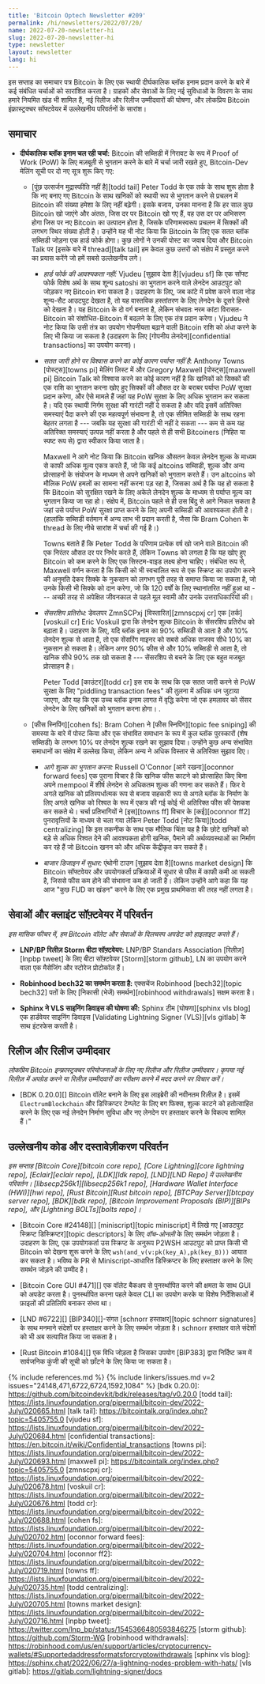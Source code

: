 ```yaml
---
title: 'Bitcoin Optech Newsletter #209'
permalink: /hi/newsletters/2022/07/20/
name: 2022-07-20-newsletter-hi
slug: 2022-07-20-newsletter-hi
type: newsletter
layout: newsletter
lang: hi
---
```

इस सप्ताह का समाचार पत्र Bitcoin के लिए एक स्थायी दीर्घकालिक ब्लॉक इनाम प्रदान करने के बारे में कई
संबंधित चर्चाओं को सारांशित करता है। ग्राहकों और सेवाओं के लिए नई सुविधाओं के विवरण के साथ
हमारे नियमित खंड भी शामिल हैं, नई रिलीज और रिलीज उम्मीदवारों की घोषणा, और लोकप्रिय Bitcoin इंफ्रास्ट्रक्चर
सॉफ्टवेयर में उल्लेखनीय परिवर्तनों के सारांश।

## समाचार

- **<!--long-term-block-reward-ongoing-discussion-->दीर्घकालिक ब्लॉक इनाम चल रही चर्चा:**
  Bitcoin की सब्सिडी में गिरावट के रूप में Proof of Work (PoW) के लिए मज़बूती से भुगतान
  करने के बारे में चर्चा जारी रखते हुए, Bitcoin-Dev मेलिंग सूची पर दो नए सूत्र शुरू किए गए:

  - [<!--tail-emission-is-not-inflationary-->पूंछ उत्सर्जन मुद्रास्फीति नहीं है][todd tail] Peter Todd
    के एक तर्क के साथ शुरू होता है कि नए बनाए गए Bitcoin के साथ खनिकों
    को स्थायी रूप से भुगतान करने से प्रचलन में Bitcoin की संख्या हमेशा के लिए नहीं बढ़ेगी। इसके बजाय,
    उनका मानना ​​​​है कि हर साल कुछ Bitcoin खो जाएंगे और अंततः, जिस दर पर Bitcoin खो गए हैं, वह उस दर
    पर अभिसरण होगा जिस पर नए Bitcoin का उत्पादन होता है, जिसके परिणामस्वरूप प्रचलन में
    सिक्कों की लगभग स्थिर संख्या होती है। उन्होंने यह भी नोट किया कि Bitcoin के लिए एक सतत ब्लॉक सब्सिडी
    जोड़ना एक हार्ड फोर्क होगा। कुछ लोगों ने उनकी पोस्ट का जवाब दिया और Bitcoin Talk पर
    [इसके बारे में thread][talk tail] हम केवल कुछ उत्तरों को संक्षेप में प्रस्तुत करने का प्रयास करेंगे जो हमें सबसे उल्लेखनीय लगे।

    - *<!--hard-fork-not-required-->हार्ड फोर्क की आवश्यकता नहीं:* Vjudeu [सुझाव देता है][vjudeu sf]
      कि एक सॉफ्ट फोर्क विशेष अर्थ के साथ शून्य satoshi का भुगतान करने वाले लेनदेन आउटपुट को जोड़कर नए
      Bitcoin बना सकता है। उदाहरण के लिए, जब कांटे में प्रवेश करने वाला नोड शून्य-सैट आउटपुट देखता है, तो यह
      वास्तविक हस्तांतरण के लिए लेनदेन के दूसरे हिस्से को देखता है। यह Bitcoin के दो वर्ग बनाता
      है, लेकिन संभवतः नरम कांटा विरासत-Bitcoin को संशोधित-Bitcoin में बदलने के लिए एक तंत्र
      प्रदान करेगा। Vjudeu ने नोट किया कि उसी तंत्र का उपयोग गोपनीयता बढ़ाने वाली Bitcoin राशि को अंधा
      करने के लिए भी किया जा सकता है (उदाहरण के लिए [गोपनीय लेनदेन][confidential transactions] का उपयोग करना)।

    - *<!--no-reason-to-believe-perpetual-issuance-is-sufficient-->सतत जारी होने पर विश्वास करने का
      कोई कारण पर्याप्त नहीं है*: Anthony Towns [पोस्ट्स][towns pi] मेलिंग लिस्ट में और Gregory Maxwell [पोस्ट्स][maxwell pi] Bitcoin Talk को विश्वास करने का कोई कारण नहीं है कि खनिकों को
      सिक्कों की एक राशि का भुगतान करना खोए हुए सिक्कों की औसत दर के बराबर
      पर्याप्त PoW सुरक्षा प्रदान करेगा, और ऐसे मामले हैं जहां यह PoW सुरक्षा के लिए अधिक
      भुगतान कर सकता है। यदि एक स्थायी निर्गम सुरक्षा की गारंटी नहीं दे सकता है और
      यदि इसमें अतिरिक्त समस्याएं पैदा करने की एक महत्वपूर्ण संभावना है, तो एक
      सीमित सब्सिडी के साथ रहना बेहतर लगता है --- जबकि यह सुरक्षा की गारंटी भी नहीं
      दे सकता --- कम से कम यह अतिरिक्त समस्याएं उत्पन्न नहीं करता है और
      पहले से ही सभी Bitcoiners (निहित या स्पष्ट रूप से) द्वारा स्वीकार किया जाता है।

      Maxwell ने आगे नोट किया कि Bitcoin खनिक औसतन केवल लेनदेन शुल्क के माध्यम से काफी
      अधिक मूल्य एकत्र करते हैं, जो कि कई altcoins सब्सिडी, शुल्क और अन्य प्रोत्साहनों के
      संयोजन के माध्यम से अपने खनिकों को भुगतान करते हैं। उन altcoins को मौलिक PoW
      हमलों का सामना नहीं करना पड़ रहा है, जिसका अर्थ है कि यह हो सकता है कि Bitcoin
      को सुरक्षित रखने के लिए अकेले लेनदेन शुल्क के माध्यम से पर्याप्त मूल्य का
      भुगतान किया जा रहा हो। संक्षेप में, Bitcoin पहले से ही उस बिंदु से आगे निकल सकता
      है जहां उसे पर्याप्त PoW सुरक्षा प्राप्त करने के लिए अपनी सब्सिडी की आवश्यकता
      होती है। (हालांकि सब्सिडी वर्तमान में अन्य लाभ भी प्रदान करती है, जैसा कि Bram Cohen के
      thread के लिए नीचे सारांश में चर्चा की गई है।)

      Towns बताते हैं कि Peter Todd के परिणाम प्रत्येक वर्ष खो जाने वाले Bitcoin की एक निरंतर
      औसत दर पर निर्भर करते हैं, लेकिन Towns को लगता है कि यह खोए हुए Bitcoin
      को कम करने के लिए एक सिस्टम-वाइड लक्ष्य होना चाहिए। संबंधित रूप से, Maxwell
      वर्णन करता है कि किसी को भी स्वचालित रूप से एक स्क्रिप्ट का उपयोग करने की
      अनुमति देकर सिक्के के नुकसान को लगभग पूरी तरह से समाप्त किया जा
      सकता है, जो उनके किसी भी सिक्के को दान करेगा, जो कि 120 वर्षों के लिए स्थानांतरित
      नहीं हुआ था --- अच्छी तरह से अपेक्षित जीवनकाल से पहले मूल स्वामी और
      उनके उत्तराधिकारियों की।

    - *<!--censorship-resistance-->सेंसरशिप प्रतिरोध:* डेवलपर ZmnSCPxj [विस्तारित][zmnscpxj cr]
      एक [तर्क][voskuil cr] Eric Voskuil द्वारा कि लेनदेन शुल्क Bitcoin
      के सेंसरशिप प्रतिरोध को बढ़ाता है। उदाहरण के लिए, यदि ब्लॉक इनाम का 90% सब्सिडी से
      आता है और 10% लेनदेन शुल्क से आता है, तो एक सेंसरिंग माइनर को सबसे अधिक राजस्व
      सीधे 10% का नुकसान हो सकता है। लेकिन अगर 90% फीस से और 10% सब्सिडी से आता है, तो खनिक
      सीधे 90% तक खो सकता है --- सेंसरशिप से बचने के लिए एक बहुत मजबूत प्रोत्साहन है।

      Peter Todd [काउंटर][todd cr] इस राय के साथ कि एक सतत जारी करने से PoW सुरक्षा के
      लिए "piddling transaction fees" की तुलना में अधिक धन जुटाया जाएगा, और यह कि
      एक उच्च ब्लॉक इनाम लागत में वृद्धि करेगा जो एक हमलावर को सेंसर लेनदेन के लिए खनिकों को
      भुगतान करना होगा। .

  - [<!--fee-sniping-->फीस स्निपिंग][cohen fs]: Bram Cohen ने [फीस स्निपिंग][topic fee sniping]
    की समस्या के बारे में पोस्ट किया और एक संभावित समाधान के रूप में कुल ब्लॉक पुरस्कारों
    (शेष सब्सिडी) के लगभग 10% पर लेनदेन शुल्क रखने का सुझाव दिया। उन्होंने
    कुछ अन्य संभावित समाधानों का संक्षेप में उल्लेख किया, लेकिन अन्य ने अधिक विस्तार से
    अतिरिक्त सुझाव दिए।

    - *<!--paying-fees-forward-->आगे शुल्क का भुगतान करना:* Russell O'Connor [आगे रखना][oconnor forward fees]
      एक पुराना विचार है कि खनिक फीस काटने को प्रोत्साहित किए बिना अपने mempool में शीर्ष लेनदेन से अधिकतम शुल्क की
      गणना कर सकते हैं। फिर वे अगले खनिक को प्रतिस्पर्धात्मक रूप से बजाय सहकारी रूप से अगले ब्लॉक के
      निर्माण के लिए अगले खनिक को रिश्वत के रूप में एकत्र की गई कोई भी अतिरिक्त फीस
      की पेशकश कर सकते थे। चर्चा प्रतिभागियों ने [इस][towns ff] विचार के [कई][oconnor ff2] पुनरावृत्तियों के
      माध्यम से चला गया लेकिन Peter Todd [नोट किया][todd centralizing] कि इस तकनीक के साथ एक मौलिक चिंता यह है कि
      छोटे खनिकों को बड़े से अधिक रिश्वत देने की आवश्यकता होगी खनिक, पैमाने की
      अर्थव्यवस्थाओं का निर्माण कर रहे हैं जो Bitcoin खनन को और अधिक केंद्रीकृत कर सकते हैं।

    - *<!--improving-market-design-->बाजार डिजाइन में सुधार:* एंथोनी टाउन [सुझाव देता है][towns market design]
      कि Bitcoin सॉफ्टवेयर और उपयोगकर्ता प्रक्रियाओं में सुधार से फीस में काफी कमी आ सकती है, जिससे फीस कम होने
      की संभावना कम हो जाती है। लेकिन उन्होंने आगे कहा कि यह आज "कुछ FUD का खंडन" करने के
      लिए एक प्रमुख प्राथमिकता की तरह नहीं लगता है।

## सेवाओं और क्लाइंट सॉफ़्टवेयर में परिवर्तन

*इस मासिक फीचर में, हम Bitcoin वॉलेट और सेवाओं के दिलचस्प अपडेट को हाइलाइट करते हैं।*

- **LNP/BP रिलीज़ Storm बीटा सॉफ़्टवेयर:** LNP/BP Standars Association [रिलीज़][lnpbp tweet]
  के लिए बीटा सॉफ़्टवेयर [Storm][storm github], LN का उपयोग करने वाला एक मैसेजिंग और स्टोरेज प्रोटोकॉल हैं।

- **Robinhood bech32 का समर्थन करता है:** एक्सचेंज Robinhood [bech32][topic bech32] पतों के
  लिए [निकासी (भेजें) समर्थन][robinhood withdrawals] सक्षम करता है।

- **Sphinx ने VLS साइनिंग डिवाइस की घोषणा की:** Sphinx टीम [घोषणा][sphinx vls blog] एक हार्डवेयर साइनिंग
  डिवाइस [Validating Lightning Signer (VLS)][vls gitlab] के साथ इंटरफेस करती है।

## रिलीज और रिलीज उम्मीदवार

*लोकप्रिय Bitcoin इन्फ्रास्ट्रक्चर परियोजनाओं के लिए नए रिलीज और रिलीज उम्मीदवार। कृपया नई
रिलीज़ में अपग्रेड करने या रिलीज़ उम्मीदवारों का परीक्षण करने में मदद करने पर विचार करें।*

- [BDK 0.20.0][] Bitcoin वॉलेट बनाने के लिए इस लाइब्रेरी की नवीनतम रिलीज़ है। इसमें
  `ElectrumBlockchain` और डिस्क्रिप्टर टेम्प्लेट के लिए बग फिक्स, शुल्क
  काटने को हतोत्साहित करने के लिए एक नई लेनदेन निर्माण सुविधा और नए लेनदेन पर हस्ताक्षर
  करने के विकल्प शामिल हैं।"

## उल्लेखनीय कोड और दस्तावेज़ीकरण परिवर्तन

*इस सप्ताह [Bitcoin Core][bitcoin core repo], [Core Lightning][core lightning repo], [Eclair][eclair repo],
[LDK][ldk repo], [LND][LND Repo] में उल्लेखनीय परिवर्तन। [libsecp256k1][libsecp256k1 repo],
[Hardware Wallet Interface (HWI)][hwi repo], [Rust Bitcoin][Rust bitcoin repo],
[BTCPay Server][btcpay server repo], [BDK][bdk repo], [Bitcoin Improvement Proposals (BIP)][BIPs repo],
और [Lightning BOLTs][bolts repo]।*

- [Bitcoin Core #24148][] [miniscript][topic miniscript] में लिखे गए [आउटपुट स्क्रिप्ट डिस्क्रिप्टर][topic descriptors]
  के लिए *वॉच-ओनली* के लिए समर्थन जोड़ता है। उदाहरण के लिए, एक उपयोगकर्ता उस स्क्रिप्ट के अनुरूप P2WSH आउटपुट को प्राप्त किसी भी Bitcoin को देखना शुरू करने के लिए `wsh(and_v(v:pk(key_A),pk(key_B)))` आयात
  कर सकता है। भविष्य के PR से Miniscript-आधारित डिस्क्रिप्टर के लिए हस्ताक्षर करने के लिए समर्थन जोड़ने की उम्मीद है।

- [Bitcoin Core GUI #471][] एक वॉलेट बैकअप से पुनर्स्थापित करने की क्षमता के साथ GUI को अपडेट करता है। पुनर्स्थापित करना
  पहले केवल CLI का उपयोग करके या विशेष निर्देशिकाओं में फ़ाइलों की प्रतिलिपि बनाकर संभव था।

- [LND #6722][] [BIP340][]-संगत [schnorr हस्ताक्षर][topic schnorr signatures] के साथ मनमाने संदेशों पर हस्ताक्षर करने
  के लिए समर्थन जोड़ता है। schnorr हस्ताक्षर वाले संदेशों को भी अब सत्यापित किया जा सकता है।

- [Rust Bitcoin #1084][] एक विधि जोड़ता है जिसका उपयोग [BIP383] द्वारा निर्दिष्ट क्रम में सार्वजनिक कुंजी की सूची
  को छाँटने के लिए किया जा सकता है।

{% include references.md %}
{% include linkers/issues.md v=2 issues="24148,471,6722,6724,1592,1084" %}
[bdk 0.20.0]: https://github.com/bitcoindevkit/bdk/releases/tag/v0.20.0
[todd tail]: https://lists.linuxfoundation.org/pipermail/bitcoin-dev/2022-July/020665.html
[talk tail]: https://bitcointalk.org/index.php?topic=5405755.0
[vjudeu sf]: https://lists.linuxfoundation.org/pipermail/bitcoin-dev/2022-July/020684.html
[confidential transactions]: https://en.bitcoin.it/wiki/Confidential_transactions
[towns pi]: https://lists.linuxfoundation.org/pipermail/bitcoin-dev/2022-July/020693.html
[maxwell pi]: https://bitcointalk.org/index.php?topic=5405755.0
[zmnscpxj cr]: https://lists.linuxfoundation.org/pipermail/bitcoin-dev/2022-July/020678.html
[voskuil cr]: https://lists.linuxfoundation.org/pipermail/bitcoin-dev/2022-July/020676.html
[todd cr]: https://lists.linuxfoundation.org/pipermail/bitcoin-dev/2022-July/020688.html
[cohen fs]: https://lists.linuxfoundation.org/pipermail/bitcoin-dev/2022-July/020702.html
[oconnor forward fees]: https://lists.linuxfoundation.org/pipermail/bitcoin-dev/2022-July/020704.html
[oconnor ff2]: https://lists.linuxfoundation.org/pipermail/bitcoin-dev/2022-July/020719.html
[towns ff]: https://lists.linuxfoundation.org/pipermail/bitcoin-dev/2022-July/020735.html
[todd centralizing]: https://lists.linuxfoundation.org/pipermail/bitcoin-dev/2022-July/020705.html
[towns market design]: https://lists.linuxfoundation.org/pipermail/bitcoin-dev/2022-July/020716.html
[lnpbp tweet]: https://twitter.com/lnp_bp/status/1545366480593846275
[storm github]: https://github.com/Storm-WG
[robinhood withdrawals]: https://robinhood.com/us/en/support/articles/cryptocurrency-wallets/#Supportedaddressformatsforcryptowithdrawals
[sphinx vls blog]: https://sphinx.chat/2022/06/27/a-lightning-nodes-problem-with-hats/
[vls gitlab]: https://gitlab.com/lightning-signer/docs
